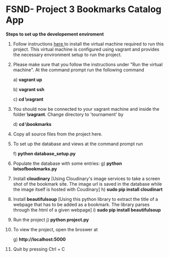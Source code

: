 FSND- Project 3 Bookmarks Catalog App
=============

<b>Steps to set up the developement enviroment</b>



1. Follow instructions <a href="https://www.udacity.com/wiki/ud088/vagrant">here </a> to install the virtual machine required to run this project. This virtual machine is configured using vagrant and provides the necessary environment setup to run the project.


2. Please make sure that you follow the instructions under "Run the virtual machine". At the command prompt run the following command

	a) <b>vagrant up</b>

	b) <b>vagrant ssh</b>

	c) <b>cd \vagrant</b>
 

2. You should now be connected to your vagrant machine and inside the folder <b>\vagrant</b>. Change directory to 'tournament' by 

	d) <b>cd \bookmarks</b>



3. Copy all source files from the project here. 


4. To set up the database and views at the command prompt run

	f) <b>python database_setup.py</b>


5. Populate the database with some entries:
	g) <b>python lotsofbookmarks.py</b>


6. Install <b>cloudinary</b> [Using Cloudinary's image services to take a screen shot of the bookmark site. The image url is saved in the database while the image itself is hosted with Coudinary]
	h) <b>sudo pip install cloudinart</b>

7. Install <b>beautifulsoup</b> [Using this python library to extract the title of a webpage that has to be added as a bookmark. The library parses through the html of a given webpage]
	i) <b>sudo pip install beautifulsoup</b>
	

8. Run the project
	j) <b> python project.py</b>


9. To view the project, open the broswer at 

	g) <b>http://localhost:5000</b>


10. Quit by pressing Ctrl + C 


